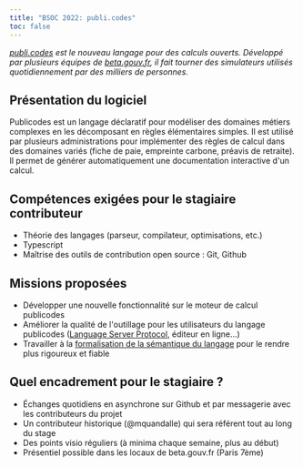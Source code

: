 ```yaml
---
title: "BSOC 2022: publi.codes"
toc: false
---
```


*[publi.codes](https://publi.codes) est le nouveau langage pour des calculs ouverts. Développé par plusieurs équipes de [beta.gouv.fr](https://beta.gouv.fr), il fait tourner des simulateurs utilisés quotidiennement par des milliers de personnes.*

## Présentation du logiciel

Publicodes est un langage déclaratif pour modéliser des domaines métiers complexes en les décomposant en règles élémentaires simples. Il est utilisé par plusieurs administrations pour implémenter des règles de calcul dans des domaines variés (fiche de paie, empreinte carbone, préavis de retraite). Il permet de générer automatiquement une documentation interactive d'un calcul.

## Compétences exigées pour le stagiaire contributeur

- Théorie des langages (parseur, compilateur, optimisations, etc.)
- Typescript
- Maîtrise des outils de contribution open source : Git, Github

## Missions proposées

- Développer une nouvelle fonctionnalité sur le moteur de calcul publicodes
- Améliorer la qualité de l'outillage pour les utilisateurs du langage publicodes ([Language Server Protocol](https://github.com/betagouv/publicodes/issues/49), éditeur en ligne...)
- Travailler à la [formalisation de la sémantique du langage](https://github.com/betagouv/publicodes/discussions/8) pour le rendre plus rigoureux et fiable

## Quel encadrement pour le stagiaire ?

- Échanges quotidiens en asynchrone sur Github et par messagerie avec les contributeurs du projet
- Un contributeur historique (@mquandalle) qui sera référent tout au long du stage
- Des points visio réguliers (à minima chaque semaine, plus au début)
- Présentiel possible dans les locaux de beta.gouv.fr (Paris 7ème)



